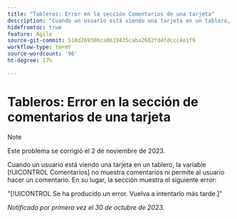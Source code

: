 ```yaml
---
title: "Tableros: Error en la sección Comentarios de una tarjeta"
description: "Cuando un usuario está viendo una tarjeta en un tablero, la variable [!UICONTROL Comentarios] no muestra comentarios ni permite al usuario hacer un comentario. En su lugar, la sección muestra un error."
hidefromtoc: true
feature: Agile
source-git-commit: 510d269306ca0619435caba2682fd4fdccc4e1f9
workflow-type: tm+mt
source-wordcount: '96'
ht-degree: 17%

---
```



# Tableros: Error en la sección de comentarios de una tarjeta

>[!NOTE]
>
>Este problema se corrigió el 2 de noviembre de 2023.

Cuando un usuario está viendo una tarjeta en un tablero, la variable [!UICONTROL Comentarios] no muestra comentarios ni permite al usuario hacer un comentario. En su lugar, la sección muestra el siguiente error:

&quot;[!UICONTROL Se ha producido un error. Vuelva a intentarlo más tarde.]&quot;

_Notificado por primera vez el 30 de octubre de 2023._
